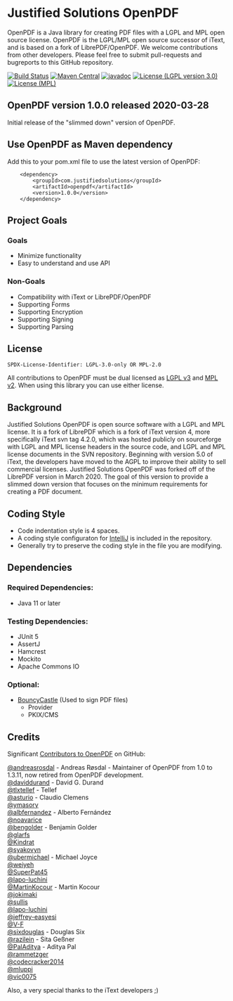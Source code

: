 # Justified Solutions OpenPDF #

OpenPDF is a Java library for creating PDF files with a LGPL and MPL open source license. OpenPDF is the LGPL/MPL open source successor of iText, and is based on a fork of LibrePDF/OpenPDF. We welcome contributions from other developers. Please feel free to submit pull-requests and bugreports to this GitHub repository.

 [![Build Status](https://travis-ci.org/justifiedsolutions/OpenPDF.svg?branch=master)](https://travis-ci.org/justifiedsolutions/OpenPDF) 
 [![Maven Central](https://img.shields.io/maven-central/v/com.justifiedsolutions/openpdf?color=green)](https://maven-badges.herokuapp.com/maven-central/com.justifiedsolutions/openpdf)
 [![javadoc](https://javadoc.io/badge2/com.justifiedsolutions/openpdf/javadoc.svg)](https://javadoc.io/doc/com.justifiedsolutions/openpdf)
 [![License (LGPL version 3.0)](https://img.shields.io/badge/license-GNU%20LGPL%20v3-blue.svg)](https://www.gnu.org/licenses/lgpl-3.0-standalone.html) 
 [![License (MPL)](https://img.shields.io/badge/license-Mozilla%20Public%20License%20v2-blue.svg)](https://www.mozilla.org/en-US/MPL/2.0/)

## OpenPDF version 1.0.0 released 2020-03-28 ##
Initial release of the "slimmed down" version of OpenPDF. 

## Use OpenPDF as Maven dependency
Add this to your pom.xml file to use the latest version of OpenPDF:

        <dependency>
            <groupId>com.justifiedsolutions</groupId>
            <artifactId>openpdf</artifactId>
            <version>1.0.0</version>
        </dependency>
        
## Project Goals ##
### Goals ###
 - Minimize functionality
 - Easy to understand and use API
 
### Non-Goals ###
 - Compatibility with iText or LibrePDF/OpenPDF
 - Supporting Forms
 - Supporting Encryption
 - Supporting Signing
 - Supporting Parsing

## License ##

`SPDX-License-Identifier: LGPL-3.0-only OR MPL-2.0`

All contributions to OpenPDF must be dual licensed as [LGPL v3](https://www.gnu.org/licenses/lgpl-3.0-standalone.html) and [MPL v2](https://www.mozilla.org/en-US/MPL/2.0/). When using this library you can use either license.


## Background ##

Justified Solutions OpenPDF is open source software with a LGPL and MPL license. It is a fork of LibrePDF which is a fork of iText version 4, more specifically iText svn tag 4.2.0, which was hosted publicly on sourceforge with LGPL and MPL license headers in the source code, and LGPL and MPL license documents in the SVN repository. Beginning with version 5.0 of iText, the developers have moved to the AGPL to improve their ability to sell commercial licenses. Justified Solutions OpenPDF was forked off of the LibrePDF version in March 2020. The goal of this version to provide a slimmed down version that focuses on the minimum requirements for creating a PDF document.

## Coding Style ##
- Code indentation style is 4 spaces.
- A coding style configuraton for [IntelliJ](https://www.jetbrains.com/idea/) is included in the repository.
- Generally try to preserve the coding style in the file you are modifying.

## Dependencies ##
### Required Dependencies: ###
 - Java 11 or later 

### Testing Dependencies: ###
 - JUnit 5
 - AssertJ
 - Hamcrest
 - Mockito
 - Apache Commons IO

### Optional: ###
- [BouncyCastle](https://www.bouncycastle.org/) (Used to sign PDF files)
	- Provider
	- PKIX/CMS


## Credits ##
Significant [Contributors to OpenPDF](https://github.com/LibrePDF/OpenPDF/graphs/contributors) on GitHub:

  [@andreasrosdal](https://github.com/andreasrosdal) - Andreas Røsdal - Maintainer of OpenPDF from 1.0 to 1.3.11, now retired from OpenPDF development.  
  [@daviddurand](https://github.com/daviddurand) -  David G. Durand  
  [@tlxtellef](https://github.com/tlxtellef) - Tellef  
  [@asturio](https://github.com/asturio) - Claudio Clemens     
  [@ymasory](https://github.com/ymasory)  
  [@albfernandez](https://github.com/albfernandez) - Alberto Fernández  
  [@noavarice](https://github.com/noavarice)  
  [@bengolder](https://github.com/bengolder)  - Benjamin Golder  
  [@glarfs](https://github.com/glarfs)  
  [@Kindrat](https://github.com/Kindrat)  
  [@syakovyn](https://github.com/syakovyn)  
  [@ubermichael](https://github.com/ubermichael) - Michael Joyce  
  [@weiyeh](https://github.com/weiyeh)  
  [@SuperPat45](https://github.com/SuperPat45)  
  [@lapo-luchini](https://github.com/lapo-luchini)  
  [@MartinKocour](https://github.com/MartinKocour)  - Martin Kocour  
  [@jokimaki](https://github.com/jokimaki)  
  [@sullis](https://github.com/sullis)  
  [@lapo-luchini](https://github.com/lapo-luchini)  
  [@jeffrey-easyesi](https://github.com/jeffrey-easyesi)  
  [@V-F](https://github.com/V-F)     
  [@sixdouglas](https://github.com/sixdouglas) - Douglas Six  
  [@razilein](https://github.com/razilein) - Sita Geßner  
  [@PalAditya](https://github.com/PalAditya) - Aditya Pal       
  [@rammetzger](https://github.com/rammetzger)   
  [@codecracker2014](https://github.com/codecracker2014)   
  [@mluppi](https://github.com/mluppi)   
  [@vic0075](https://github.com/vic0075)   
 

Also, a very special thanks to the iText developers ;)
